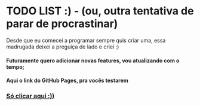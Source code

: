 <h1> TODO LIST :) - (ou, outra tentativa de parar de procrastinar)</h1>
<p> Desde que eu comecei a programar sempre quis criar uma, essa madrugada deixei a preguiça de lado e criei :) </p>

<h4> Futuramente quero adicionar novas features, vou atualizando com o tempo; </h4>


<h4> Aqui o link do GitHub Pages, pra vocês testarem</h4>
<h3><a href="https://gustavorice.github.io/todoList/" target= "_inblank"> Só clicar aqui :)) </a> </h3>
